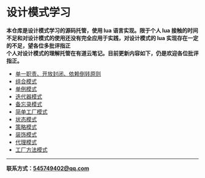# 设计模式学习
**本仓库是设计模式学习的源码托管，使用 lua 语言实现。限于个人 lua 接触的时间不足和对设计模式的使用还没有完全应用于实践，对设计模式的 lua 实现存在一定的不足，望各位多批评指正**  
**个人对设计模式的理解托管在有道云笔记。目前更新内容如下，仍是欢迎各位批评指正。**

* [单一职责、开放封闭、依赖倒转原则](http://note.youdao.com/noteshare?id=0bea989de95eda0c1080bf5432789fd5)
* [组合模式](http://note.youdao.com/noteshare?id=74c1a29732eac84fbe6055dcb55898c8)
* [单例模式](http://note.youdao.com/noteshare?id=87c874f350184781c3ece32f607f0134)
* [迭代器模式](http://note.youdao.com/noteshare?id=2acff105403cb863f3c7bb72e864c54d)
* [备忘录模式](http://note.youdao.com/noteshare?id=36af32739ae9d0b765e692a385f2807a)
* [简单工厂模式](http://note.youdao.com/noteshare?id=a866f270ff2f6d826a4a848ad2d49a7c)
* [状态模式](http://note.youdao.com/noteshare?id=cb5bbee03c10503bd13d30fe25f19080)
* [策略模式](http://note.youdao.com/noteshare?id=be3d3754ac772ac6b59af81b99977802)
* [装饰模式](http://note.youdao.com/noteshare?id=ad4fa754f96fd531ad103ab3dfc92f46)
* [代理模式](http://note.youdao.com/noteshare?id=10fa2a933ca824a3bc3544f21cb42321)
* [工厂方法模式](http://note.youdao.com/noteshare?id=5083a2b7c90930dbe4b8ab671f96ad9e)


---

**联系方式：545749402@qq.com**



